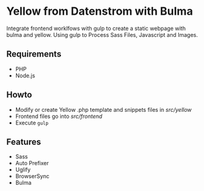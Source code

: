 # Yellow from Datenstrom with Bulma

Integrate frontend worklfows with gulp to create a static webpage with bulma and yellow.
Using gulp to Process Sass Files, Javascript and Images.

## Requirements
+ PHP
+ Node.js

## Howto 
+ Modify or create Yellow .php template and snippets files in _src/yellow_
+ Frontend files go into _src/frontend_
+ Execute `gulp`

##  Features
+ Sass
+ Auto Prefixer
+ Uglify
+ BrowserSync
+ Bulma
